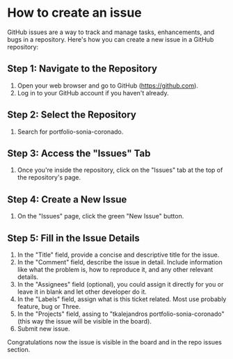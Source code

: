 # How to create an issue

GitHub issues are a way to track and manage tasks, enhancements, and bugs in a repository. Here's how you can create a new issue in a GitHub repository:

## Step 1: Navigate to the Repository

1. Open your web browser and go to GitHub (https://github.com).
2. Log in to your GitHub account if you haven't already.

## Step 2: Select the Repository

1. Search for portfolio-sonia-coronado.


## Step 3: Access the "Issues" Tab

1. Once you're inside the repository, click on the "Issues" tab at the top of the repository's page.

## Step 4: Create a New Issue

1. On the "Issues" page, click the green "New Issue" button.

## Step 5: Fill in the Issue Details

1. In the "Title" field, provide a concise and descriptive title for the issue.
2. In the "Comment" field, describe the issue in detail. Include information like what the problem is, how to reproduce it, and any other relevant details.
3. In the "Assignees" field (optional), you could assign it directly for you or leave it in blank and let other developer do it.
4. In the "Labels" field, assign what is this ticket related. Most use probably feature, bug or Three.
5. In the "Projects" field, assing to "tkalejandros portfolio-sonia-coronado" (this way the issue will be visible in the board).
6. Submit new issue.


Congratulations now the issue is visible in the board and in the repo issues section.
